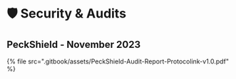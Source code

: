 # 🛡 Security & Audits

## PeckShield - November 2023

{% file src=".gitbook/assets/PeckShield-Audit-Report-Protocolink-v1.0.pdf" %}
